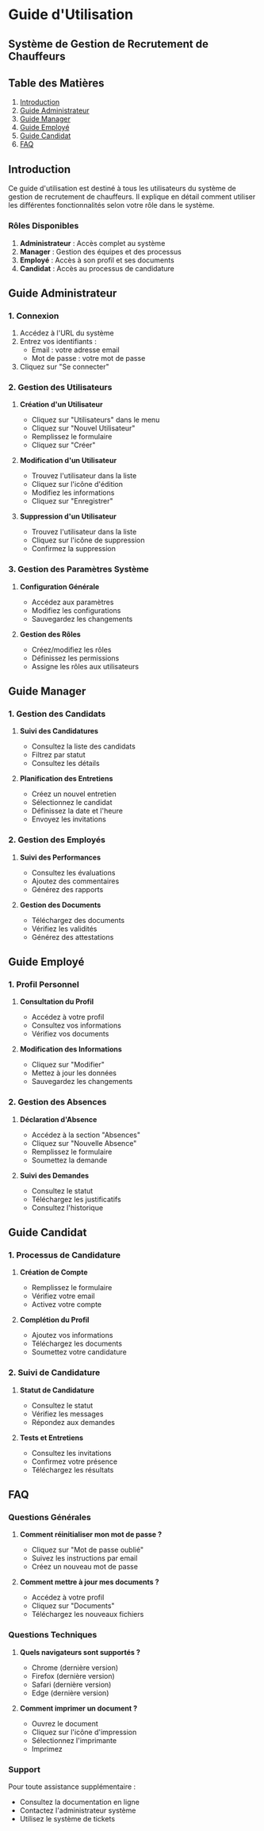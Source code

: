 # Guide d'Utilisation
## Système de Gestion de Recrutement de Chauffeurs

## Table des Matières
1. [Introduction](#introduction)
2. [Guide Administrateur](#guide-administrateur)
3. [Guide Manager](#guide-manager)
4. [Guide Employé](#guide-employé)
5. [Guide Candidat](#guide-candidat)
6. [FAQ](#faq)

## Introduction

Ce guide d'utilisation est destiné à tous les utilisateurs du système de gestion de recrutement de chauffeurs. Il explique en détail comment utiliser les différentes fonctionnalités selon votre rôle dans le système.

### Rôles Disponibles
1. **Administrateur** : Accès complet au système
2. **Manager** : Gestion des équipes et des processus
3. **Employé** : Accès à son profil et ses documents
4. **Candidat** : Accès au processus de candidature

## Guide Administrateur

### 1. Connexion
1. Accédez à l'URL du système
2. Entrez vos identifiants :
   - Email : votre adresse email
   - Mot de passe : votre mot de passe
3. Cliquez sur "Se connecter"

### 2. Gestion des Utilisateurs
1. **Création d'un Utilisateur**
   - Cliquez sur "Utilisateurs" dans le menu
   - Cliquez sur "Nouvel Utilisateur"
   - Remplissez le formulaire
   - Cliquez sur "Créer"

2. **Modification d'un Utilisateur**
   - Trouvez l'utilisateur dans la liste
   - Cliquez sur l'icône d'édition
   - Modifiez les informations
   - Cliquez sur "Enregistrer"

3. **Suppression d'un Utilisateur**
   - Trouvez l'utilisateur dans la liste
   - Cliquez sur l'icône de suppression
   - Confirmez la suppression

### 3. Gestion des Paramètres Système
1. **Configuration Générale**
   - Accédez aux paramètres
   - Modifiez les configurations
   - Sauvegardez les changements

2. **Gestion des Rôles**
   - Créez/modifiez les rôles
   - Définissez les permissions
   - Assigne les rôles aux utilisateurs

## Guide Manager

### 1. Gestion des Candidats
1. **Suivi des Candidatures**
   - Consultez la liste des candidats
   - Filtrez par statut
   - Consultez les détails

2. **Planification des Entretiens**
   - Créez un nouvel entretien
   - Sélectionnez le candidat
   - Définissez la date et l'heure
   - Envoyez les invitations

### 2. Gestion des Employés
1. **Suivi des Performances**
   - Consultez les évaluations
   - Ajoutez des commentaires
   - Générez des rapports

2. **Gestion des Documents**
   - Téléchargez des documents
   - Vérifiez les validités
   - Générez des attestations

## Guide Employé

### 1. Profil Personnel
1. **Consultation du Profil**
   - Accédez à votre profil
   - Consultez vos informations
   - Vérifiez vos documents

2. **Modification des Informations**
   - Cliquez sur "Modifier"
   - Mettez à jour les données
   - Sauvegardez les changements

### 2. Gestion des Absences
1. **Déclaration d'Absence**
   - Accédez à la section "Absences"
   - Cliquez sur "Nouvelle Absence"
   - Remplissez le formulaire
   - Soumettez la demande

2. **Suivi des Demandes**
   - Consultez le statut
   - Téléchargez les justificatifs
   - Consultez l'historique

## Guide Candidat

### 1. Processus de Candidature
1. **Création de Compte**
   - Remplissez le formulaire
   - Vérifiez votre email
   - Activez votre compte

2. **Complétion du Profil**
   - Ajoutez vos informations
   - Téléchargez les documents
   - Soumettez votre candidature

### 2. Suivi de Candidature
1. **Statut de Candidature**
   - Consultez le statut
   - Vérifiez les messages
   - Répondez aux demandes

2. **Tests et Entretiens**
   - Consultez les invitations
   - Confirmez votre présence
   - Téléchargez les résultats

## FAQ

### Questions Générales
1. **Comment réinitialiser mon mot de passe ?**
   - Cliquez sur "Mot de passe oublié"
   - Suivez les instructions par email
   - Créez un nouveau mot de passe

2. **Comment mettre à jour mes documents ?**
   - Accédez à votre profil
   - Cliquez sur "Documents"
   - Téléchargez les nouveaux fichiers

### Questions Techniques
1. **Quels navigateurs sont supportés ?**
   - Chrome (dernière version)
   - Firefox (dernière version)
   - Safari (dernière version)
   - Edge (dernière version)

2. **Comment imprimer un document ?**
   - Ouvrez le document
   - Cliquez sur l'icône d'impression
   - Sélectionnez l'imprimante
   - Imprimez

### Support
Pour toute assistance supplémentaire :
- Consultez la documentation en ligne
- Contactez l'administrateur système
- Utilisez le système de tickets 